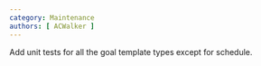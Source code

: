 ```yaml
---
category: Maintenance
authors: [ ACWalker ]
---
```


Add unit tests for all the goal template types except for schedule.
